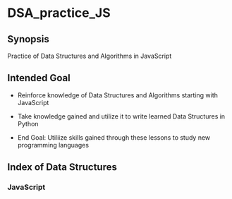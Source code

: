 # DSA_practice_JS

## Synopsis

Practice of Data Structures and Algorithms in JavaScript

## Intended Goal

- Reinforce knowledge of Data Structures and Algorithms starting with JavaScript

- Take knowledge gained and utilize it to write learned Data Structures in Python

- End Goal: Utiliize skills gained through these lessons to study new programming languages

## Index of Data Structures

### JavaScript

